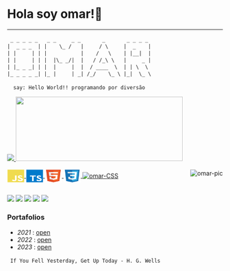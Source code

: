 # Hola soy omar!🐧 

------
     _ _ _ _ _   _ _     _ _       _       _ _ _ _
    |  _ _ _  | |    \_ /   |     / \     |  _    |  
    | |     | | |           |    /   \    | |__|  |
    | |     | | |  |\_ _/|  |   / /_\ \   |     _ |
    | |_ _ _| | |  |     |  |  / ____  \  | | \  \
    |_ _ _ _ _| |_ |     | _| /_/    \_ \ |_|  \_ \
              
      say: Hello World!! programando por diversão

<div align="left">
  <a href="https://github.com/omarguerrer">
  <img height="150em" src="https://github-readme-stats.vercel.app/api?username=omargpx&show_icons=true&theme=merko&include_all_commits=true&count_private=true"/>
  <img height="150em" width="390em" src="https://github-readme-stats.vercel.app/api/top-langs/?username=omargpx&layout=compact&langs_count=7&theme=merko"/>
</div>
  
<div style="display: inline_block"><br>
  <img align="center" alt="omar-Js" height="30" width="40" src="https://raw.githubusercontent.com/devicons/devicon/master/icons/javascript/javascript-plain.svg">
  <img align="center" alt="omar-Ts" height="30" width="40" src="https://raw.githubusercontent.com/devicons/devicon/master/icons/typescript/typescript-plain.svg">
  <img align="center" alt="omar-HTML" height="30" width="40" src="https://raw.githubusercontent.com/devicons/devicon/master/icons/html5/html5-original.svg">
  <img align="center" alt="omar-CSS" height="30" width="40" src="https://raw.githubusercontent.com/devicons/devicon/master/icons/css3/css3-original.svg">
  <img align="center" alt="omar-CSS" width="40" src="https://img.icons8.com/color/48/000000/spring-logo.png"/>
  <img align="right" alt="omar-pic" height="150" src="https://i.ibb.co/h2dKGB0/Omar.png">
</div>

 ##
 
 <div> 
  <a href="https://www.facebook.com/omar9.guerrero/" target="_blank"><img src="https://i.ibb.co/jyp12Wf/image-1.jpg"></a> 
  <a href="https://www.instagram.com/omargpax/" target="_blank"><img src="https://img.shields.io/badge/-Instagram-%23E4405F?style=for-the-badge&logo=instagram&logoColor=white"   target="_blank"></a>
   <a href = "mailto:omarguerreropusma@gmail.com"><img src="https://img.shields.io/badge/-Gmail-%23333?style=for-the-badge&logo=gmail&logoColor=white" target="_blank"></a>
 <a href="https://discord.gg/mYPRQhb9" target="_blank"><img src="https://img.shields.io/badge/Discord-7289DA?style=for-the-badge&logo=discord&logoColor=white" target="_blank"></a> 
  <a href="https://www.linkedin.com/in/omar-guerrero-pusma-760059203/" target="_blank"><img src="https://img.shields.io/badge/-LinkedIn-%230077B5?style=for-the-badge&logo=linkedin&logoColor=white" target="_blank"></a>  
</div>

### Portafolios

- _2021_ : [open](https://omargpx.github.io/portafolio/)
- _2022_ : [open](http://omardevprofile.gq)
- _2023_ : [open](https://omargpax.pages.dev)

` If You Fell Yesterday, Get Up Today - H. G. Wells`
